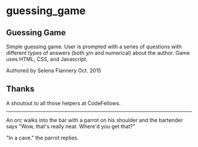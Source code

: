 # guessing_game

Guessing Game
--------------

Simple guessing game. User is prompted with a series of questions with different types of answers (both y/n and numerical) about the author. Game uses HTML, CSS, and Javascript.

Authored by Selena Flannery
Oct. 2015

Thanks
-------
A shoutout to all those helpers at CodeFellows.

-------
An orc walks into the bar with a parrot on his shoulder and the bartender says
"Wow, that's really neat. Where'd you get that?"

"In a cave." the parrot replies.
